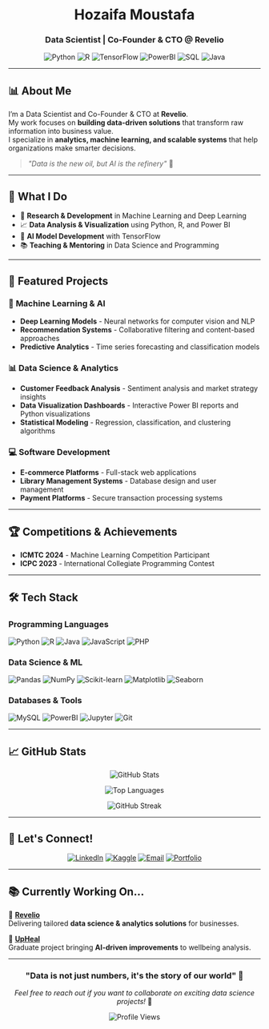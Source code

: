 <h1 align="center">Hozaifa Moustafa</h1>
<h3 align="center">Data Scientist | Co-Founder & CTO @ Revelio</h3>

<div align="center">
  
  ![Python](https://img.shields.io/badge/Python-3776AB?style=for-the-badge&logo=python&logoColor=white)
  ![R](https://img.shields.io/badge/R-276DC3?style=for-the-badge&logo=r&logoColor=white)
  ![TensorFlow](https://img.shields.io/badge/TensorFlow-FF6F00?style=for-the-badge&logo=tensorflow&logoColor=white)
  ![PowerBI](https://img.shields.io/badge/PowerBI-F2C811?style=for-the-badge&logo=powerbi&logoColor=black)
  ![SQL](https://img.shields.io/badge/SQL-4479A1?style=for-the-badge&logo=mysql&logoColor=white)
  ![Java](https://img.shields.io/badge/Java-ED8B00?style=for-the-badge&logo=openjdk&logoColor=white)
  
</div>

---

## 📊 **About Me**

I’m a Data Scientist and Co-Founder & CTO at **Revelio**.  
My work focuses on **building data-driven solutions** that transform raw information into business value.  
I specialize in **analytics, machine learning, and scalable systems** that help organizations make smarter decisions.

> *"Data is the new oil, but AI is the refinery"* 🎯

---

## 🎯 **What I Do**

- 🔬 **Research & Development** in Machine Learning and Deep Learning
- 📈 **Data Analysis & Visualization** using Python, R, and Power BI
- 🤖 **AI Model Development** with TensorFlow
- 📚 **Teaching & Mentoring** in Data Science and Programming

---

## 🚀 **Featured Projects**

### 🧠 **Machine Learning & AI**
- **Deep Learning Models** - Neural networks for computer vision and NLP
- **Recommendation Systems** - Collaborative filtering and content-based approaches
- **Predictive Analytics** - Time series forecasting and classification models

### 📊 **Data Science & Analytics**
- **Customer Feedback Analysis** - Sentiment analysis and market strategy insights
- **Data Visualization Dashboards** - Interactive Power BI reports and Python visualizations
- **Statistical Modeling** - Regression, classification, and clustering algorithms

### 💻 **Software Development**
- **E-commerce Platforms** - Full-stack web applications
- **Library Management Systems** - Database design and user management
- **Payment Platforms** - Secure transaction processing systems

---

## 🏆 **Competitions & Achievements**

- **ICMTC 2024** - Machine Learning Competition Participant
- **ICPC 2023** - International Collegiate Programming Contest

---

## 🛠️ **Tech Stack**

### **Programming Languages**
![Python](https://img.shields.io/badge/-Python-3776AB?style=flat-square&logo=python&logoColor=white)
![R](https://img.shields.io/badge/-R-276DC3?style=flat-square&logo=r&logoColor=white)
![Java](https://img.shields.io/badge/-Java-ED8B00?style=flat-square&logo=java&logoColor=white)
![JavaScript](https://img.shields.io/badge/-JavaScript-F7DF1E?style=flat-square&logo=javascript&logoColor=black)
![PHP](https://img.shields.io/badge/-PHP-777BB4?style=flat-square&logo=php&logoColor=white)

### **Data Science & ML**
![Pandas](https://img.shields.io/badge/-Pandas-150458?style=flat-square&logo=pandas&logoColor=white)
![NumPy](https://img.shields.io/badge/-NumPy-013243?style=flat-square&logo=numpy&logoColor=white)
![Scikit-learn](https://img.shields.io/badge/-Scikit--learn-F7931E?style=flat-square&logo=scikit-learn&logoColor=white)
![Matplotlib](https://img.shields.io/badge/-Matplotlib-11557C?style=flat-square&logo=matplotlib&logoColor=white)
![Seaborn](https://img.shields.io/badge/-Seaborn-000000?style=flat-square&logo=seaborn&logoColor=white)

### **Databases & Tools**
![MySQL](https://img.shields.io/badge/-MySQL-4479A1?style=flat-square&logo=mysql&logoColor=white)
![PowerBI](https://img.shields.io/badge/-PowerBI-F2C811?style=flat-square&logo=powerbi&logoColor=black)
![Jupyter](https://img.shields.io/badge/-Jupyter-F37626?style=flat-square&logo=jupyter&logoColor=white)
![Git](https://img.shields.io/badge/-Git-F05032?style=flat-square&logo=git&logoColor=white)

---

## 📈 **GitHub Stats**

<div align="center">
  
  ![GitHub Stats](https://github-readme-stats.vercel.app/api?username=HozaifaDev&show_icons=true&theme=radical&hide_border=true&bg_color=0D1117&title_color=58A6FF&text_color=C9D1D9&icon_color=58A6FF)
  
  ![Top Languages](https://github-readme-stats.vercel.app/api/top-langs/?username=HozaifaDev&layout=compact&theme=radical&hide_border=true&bg_color=0D1117&title_color=58A6FF&text_color=C9D1D9)
  
  ![GitHub Streak](https://streak-stats.demolab.com/?user=HozaifaDev&theme=radical&hide_border=true&background=0D1117&stroke=58A6FF&fire=58A6FF&ring=58A6FF&currStreakNum=C9D1D9&currStreakLabel=C9D1D9&sideNums=C9D1D9&sideLabels=C9D1D9&dates=C9D1D9)
  
</div>

---

## 🌟 **Let's Connect!**

<div align="center">
  
  [![LinkedIn](https://img.shields.io/badge/LinkedIn-0077B5?style=for-the-badge&logo=linkedin&logoColor=white)](https://linkedin.com/in/hozaifamoustafa)
  [![Kaggle](https://img.shields.io/badge/Kaggle-20BEFF?style=for-the-badge&logo=kaggle&logoColor=white)](https://kaggle.com/hozaifadev)
  [![Email](https://img.shields.io/badge/Email-D14836?style=for-the-badge&logo=gmail&logoColor=white)](mailto:hozifa.dev@gmail.com)
  [![Portfolio](https://img.shields.io/badge/Portfolio-FF5722?style=for-the-badge&logo=todoist&logoColor=white)]([https://YOUR_PORTFOLIO](https://HozaifaDev.github.io/MyPortfolio/))
  
</div>

---

## 📚 **Currently Working On...**

💼 **[Revelio](https://github.com/RevelioTech)**  
Delivering tailored **data science & analytics solutions** for businesses.  

🧠 **[UpHeal](https://github.com/your-upheal-link)**  
Graduate project bringing **AI-driven improvements** to wellbeing analysis.  

---

<div align="center">
  
  ### **"Data is not just numbers, it's the story of our world"** 📖
  
  *Feel free to reach out if you want to collaborate on exciting data science projects!* 🤝
  
  ![Profile Views](https://komarev.com/ghpvc/?username=HozaifaDev&color=blue&style=flat-square)
  
</div>

